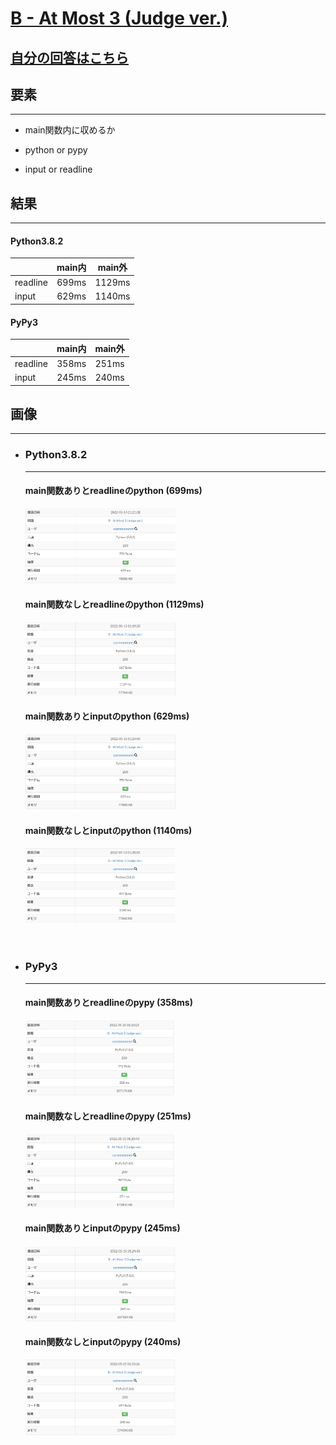 # [B - At Most 3 (Judge ver.)](https://atcoder.jp/contests/abc251/tasks/abc251_b)
[自分の回答はこちら](https://atcoder.jp/contests/abc251/submissions/me?f.Task=abc251_b&f.LanguageName=&f.Status=AC&f.User=)
---
## 要素
---
- main関数内に収めるか
  
- python or pypy
  
- input or readline  

## 結果
---
#### Python3.8.2
|        |main内|main外|
|:--     |:--:|:--:|
|readline| 699ms|1129ms|
|input   | 629ms|1140ms|

#### PyPy3
|        |main内|main外|
|:--     |:--:|:--:|
|readline| 358ms| 251ms|
|input   | 245ms| 240ms|


## 画像
---
- ### Python3.8.2 <!-- {style="list-style:none"} -->
    ---
    #### main関数ありとreadlineのpython (699ms)  
    <img src="B-comparetime-pic/time1.png" width="50%"> 

    #### main関数なしとreadlineのpython (1129ms)  
    <img src="B-comparetime-pic/time2.png" width="50%">  

    #### main関数ありとinputのpython (629ms)
    <img src="B-comparetime-pic/time3.png" width="50%">  

    #### main関数なしとinputのpython (1140ms)  
    <img src="B-comparetime-pic/time4.png" width="50%">  
    <br>
    <br>
    <br>

-  ### PyPy3
    ---
    #### main関数ありとreadlineのpypy (358ms)  
    <img src="B-comparetime-pic/time5.png" width="50%"> 

    #### main関数なしとreadlineのpypy (251ms)  
    <img src="B-comparetime-pic/time6.png" width="50%">  

    #### main関数ありとinputのpypy (245ms)
    <img src="B-comparetime-pic/time7.png" width="50%">  

    #### main関数なしとinputのpypy (240ms)  
    <img src="B-comparetime-pic/time8.png" width="50%">  
    <br>
    <br>
